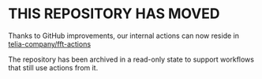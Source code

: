 # THIS REPOSITORY HAS MOVED

Thanks to GitHub improvements, our internal actions can now reside in [telia-company/fft-actions](https://github.com/telia-company/fft-actions/)

The repository has been archived in a read-only state to support workflows that still use actions from it.
